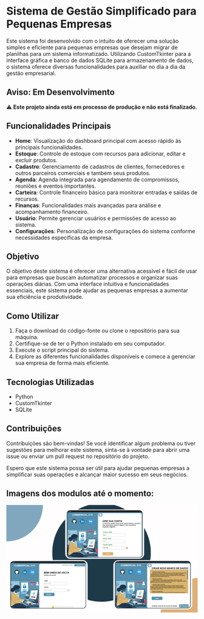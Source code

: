 # Sistema de Gestão Simplificado para Pequenas Empresas

Este sistema foi desenvolvido com o intuito de oferecer uma solução simples e eficiente para pequenas empresas que desejam migrar de planilhas para um sistema informatizado. Utilizando CustomTkinter para a interface gráfica e banco de dados SQLite para armazenamento de dados, o sistema oferece diversas funcionalidades para auxiliar no dia a dia da gestão empresarial.

## Aviso: Em Desenvolvimento

⚠️ **Este projeto ainda está em processo de produção e não está finalizado.**

## Funcionalidades Principais

- **Home**: Visualização do dashboard principal com acesso rápido às principais funcionalidades.
- **Estoque**: Controle de estoque com recursos para adicionar, editar e excluir produtos.
- **Cadastro**: Gerenciamento de cadastros de clientes, fornecedores e outros parceiros comerciais e tambem seus produtos.
- **Agenda**: Agenda integrada para agendamento de compromissos, reuniões e eventos importantes.
- **Carteira**: Controle financeiro básico para monitorar entradas e saídas de recursos.
- **Finanças**: Funcionalidades mais avançadas para análise e acompanhamento financeiro.
- **Usuário**: Permite gerenciar usuários e permissões de acesso ao sistema.
- **Configurações**: Personalização de configurações do sistema conforme necessidades específicas da empresa.

## Objetivo

O objetivo deste sistema é oferecer uma alternativa acessível e fácil de usar para empresas que buscam automatizar processos e organizar suas operações diárias. Com uma interface intuitiva e funcionalidades essenciais, este sistema pode ajudar as pequenas empresas a aumentar sua eficiência e produtividade.

## Como Utilizar

1. Faça o download do código-fonte ou clone o repositório para sua máquina.
2. Certifique-se de ter o Python instalado em seu computador.
3. Execute o script principal do sistema.
4. Explore as diferentes funcionalidades disponíveis e comece a gerenciar sua empresa de forma mais eficiente.

## Tecnologias Utilizadas

- Python
- CustomTkinter
- SQLite

## Contribuições

Contribuições são bem-vindas! Se você identificar algum problema ou tiver sugestões para melhorar este sistema, sinta-se à vontade para abrir uma issue ou enviar um pull request no repositório do projeto.

Espero que este sistema possa ser útil para ajudar pequenas empresas a simplificar suas operações e alcançar maior sucesso em seus negócios.

## Imagens dos modulos até o momento:

<img src="System_Images\login.png"/>

<!-- ![alt text](../Sys_Comercial/System_Images/login.png)
![alt text](../Sys_Comercial/System_Images/themes.png) -->
